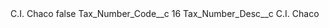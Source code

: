 <?xml version="1.0" encoding="UTF-8"?>
<CustomMetadata xmlns="http://soap.sforce.com/2006/04/metadata" xmlns:xsi="http://www.w3.org/2001/XMLSchema-instance" xmlns:xsd="http://www.w3.org/2001/XMLSchema">
    <label>C.I. Chaco</label>
    <protected>false</protected>
    <values>
        <field>Tax_Number_Code__c</field>
        <value xsi:type="xsd:string">16</value>
    </values>
    <values>
        <field>Tax_Number_Desc__c</field>
        <value xsi:type="xsd:string">C.I. Chaco</value>
    </values>
</CustomMetadata>

